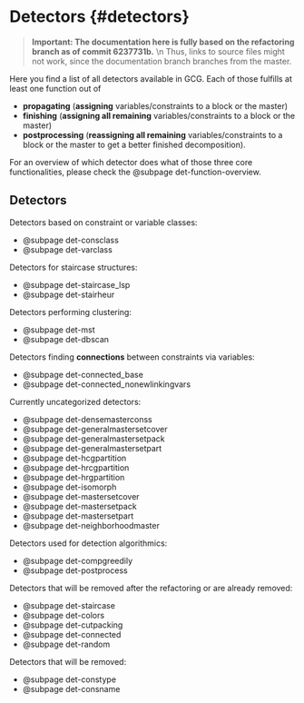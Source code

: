 # Detectors {#detectors}

> **Important: The documentation here is fully based on the refactoring branch as of commit 6237731b.**  \n
> Thus, links to source files might not work, since the documentation branch branches from the master.

Here you find a list of all detectors available in GCG. Each of those fulfills at least one
function out of
* **propagating** (**assigning** variables/constraints to a block or the master)
* **finishing** (**assigning all remaining** variables/constraints to a block or the master)
* **postprocessing** (**reassigning all remaining** variables/constraints to a block or the master to get a better finished decomposition).

For an overview of which detector does what of those three core functionalities, please check the @subpage det-function-overview.

## Detectors
Detectors based on constraint or variable classes:
- @subpage det-consclass
- @subpage det-varclass


Detectors for staircase structures:
- @subpage det-staircase_lsp
- @subpage det-stairheur


Detectors performing clustering:
- @subpage det-mst
- @subpage det-dbscan


Detectors finding **connections** between constraints via variables:
- @subpage det-connected_base
- @subpage det-connected_nonewlinkingvars


Currently uncategorized detectors:
- @subpage det-densemasterconss
- @subpage det-generalmastersetcover
- @subpage det-generalmastersetpack
- @subpage det-generalmastersetpart
- @subpage det-hcgpartition
- @subpage det-hrcgpartition
- @subpage det-hrgpartition
- @subpage det-isomorph
- @subpage det-mastersetcover
- @subpage det-mastersetpack
- @subpage det-mastersetpart
- @subpage det-neighborhoodmaster


Detectors used for detection algorithmics:
- @subpage det-compgreedily
- @subpage det-postprocess


Detectors that will be removed after the refactoring or are already removed:
- @subpage det-staircase
- @subpage det-colors
- @subpage det-cutpacking
- @subpage det-connected
- @subpage det-random

Detectors that will be removed:
- @subpage det-constype
- @subpage det-consname

